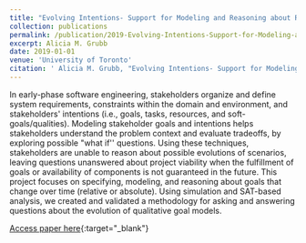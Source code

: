 ```yaml
---
title: "Evolving Intentions- Support for Modeling and Reasoning about Requirements that Change over Time"
collection: publications
permalink: /publication/2019-Evolving-Intentions-Support-for-Modeling-and-Reasoning-about-Requirements-that-Change-over-Time
excerpt: Alicia M. Grubb
date: 2019-01-01
venue: 'University of Toronto'
citation: ' Alicia M. Grubb, "Evolving Intentions- Support for Modeling and Reasoning about Requirements that Change over Time." University of Toronto, 2019.'
---
```

In early-phase software engineering, stakeholders organize and define system requirements, constraints within the domain and environment, and stakeholders' intentions (i.e., goals, tasks, resources, and soft-goals/qualities). Modeling stakeholder goals and intentions helps stakeholders understand the problem context and evaluate tradeoffs, by exploring possible "what if'' questions. Using these techniques, stakeholders are unable to reason about possible evolutions of scenarios, leaving questions unanswered about project viability when the fulfillment of goals or availability of components is not guaranteed in the future. This project focuses on specifying, modeling, and reasoning about goals that change over time (relative or absolute). Using simulation and SAT-based analysis, we created and validated a methodology for asking and answering questions about the evolution of qualitative goal models.

[Access paper here](http://www.cs.toronto.edu/~amgrubb/thesis/){:target="_blank"}
